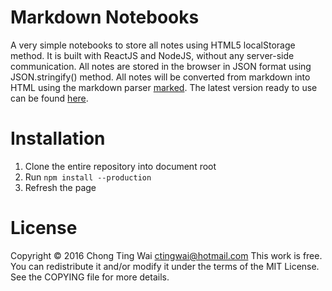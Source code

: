# Markdown Notebooks
A very simple notebooks to store all notes using HTML5 localStorage method.
It is built with ReactJS and NodeJS, without any server-side communication.
All notes are stored in the browser in JSON format using JSON.stringify()
method. All notes will be converted from markdown into HTML using the markdown
parser [marked](https://github.com/chjj/marked). The latest version ready to use
can be found [here](https://mdnotebooks.geeknomad.xyz/).

# Installation
1. Clone the entire repository into document root
2. Run `npm install --production`
3. Refresh the page

# License
Copyright © 2016 Chong Ting Wai [ctingwai@hotmail.com](mailto:ctingwai@hotmail.com)
This work is free. You can redistribute it and/or modify it under the terms of the
MIT License. See the COPYING file for more details.
